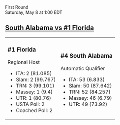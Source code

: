 First Round  
Saturday, May 8 at 1:00 EDT
## [South Alabama vs #1 Florida](https://www.ncaa.com/game/5833370) 

<table><tr><td>  

### #1 Florida  

Regional Host  
- ITA: 2 (81.085)  
- Slam: 2 (99.767)  
- TRN: 3 (99.101)  
- Massey: 1 (9.4)  
- UTR: 1 (80.76)  
- USTA Poll: 2  
- Coached Poll: 2  

</td><td>  

### #4 South Alabama  

Automatic Qualifier  
- ITA: 53 (6.833)  
- Slam: 50 (87.642)  
- TRN: 52 (84.257)  
- Massey: 46 (6.79)  
- UTR: 49 (73.92)  

</td></tr></table>  